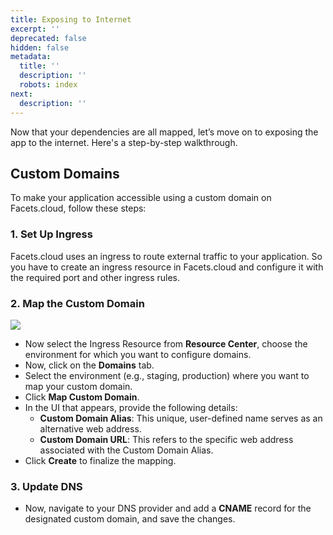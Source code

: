 ```yaml
---
title: Exposing to Internet
excerpt: ''
deprecated: false
hidden: false
metadata:
  title: ''
  description: ''
  robots: index
next:
  description: ''
---
```

Now that your dependencies are all mapped, let’s move on to exposing the app to the internet. Here's a step-by-step walkthrough.

## Custom Domains

To make your application accessible using a custom domain on Facets.cloud, follow these steps:

### 1. Set Up Ingress

Facets.cloud uses an ingress to route external traffic to your application. So you have to create an ingress resource in Facets.cloud and configure it with the required port and other ingress rules.

### 2. Map the Custom Domain

<Image align="center" className="border" border={true} src="https://files.readme.io/04f111051427bbf0645a00f5f17e1414466258d8899055d71f09e7343f8f832e-image.png" />

* Now select the Ingress Resource from **Resource Center**, choose the environment for which you want to configure domains.
* Now, click on the **Domains** tab.
* Select the environment (e.g., staging, production) where you want to map your custom domain.
* Click **Map Custom Domain**.
* In the UI that appears, provide the following details:
  * **Custom Domain Alias**: This unique, user-defined name serves as an alternative web address.
  * **Custom Domain URL**: This refers to the specific web address associated with the Custom Domain Alias.
* Click **Create** to finalize the mapping.

### 3. Update DNS

* Now, navigate to your DNS provider and add a **CNAME** record for the designated custom domain, and save the changes.
